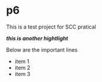 # p6
This is a test project for SCC pratical 

***this is another hightlight***

Below are the important lines

- item 1
- item 2
- item 3
